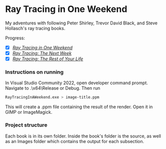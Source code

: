 # Ray Tracing in One Weekend
My adventures with following Peter Shirley, Trevor David Black, and Steve Hollasch's ray tracing books. 

Progress:
- [x] [_Ray Tracing in One Weekend_](https://raytracing.github.io/books/RayTracingInOneWeekend.html)
- [x] [_Ray Tracing: The Next Week_](https://raytracing.github.io/books/RayTracingTheNextWeek.html)
- [x] [_Ray Tracing: The Rest of Your Life_](https://raytracing.github.io/books/RayTracingTheRestOfYourLife.html)

### Instructions on running
In Visual Studio Community 2022, open developer command prompt. Navigate to .\x64\Release or Debug. Then run
```bash
RayTracingInAWeekend.exe > image-title.ppm
```
This will create a .ppm file containing the result of the render. Open it in GIMP or ImageMagick.

### Project structure
Each book is in its own folder. Inside the book's folder is the source, as well as an Images folder which contains the output for each subsection.